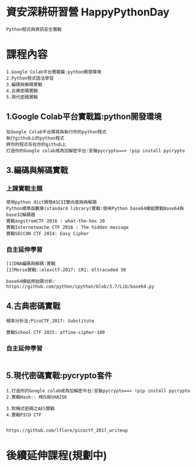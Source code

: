 # 資安深耕研習營 HappyPythonDay
```
Python程式與資訊安全實戰
```
# 課程內容
```
1.Google Colab平台實戰篇:python開發環境
2.Python程式語法學習
3.編碼與解碼實戰
4.古典密碼實戰
5.現代密碼實戰
```
## 1.Google Colab平台實戰篇:python開發環境
```
在Google Colab平台撰寫與執行你的python程式
執行github上的python程式
將你的程式存在你的github上
打造你的Google colab成為加解密平台:安裝pycrypto==> !pip install pycrypto
```
## 3.編碼與解碼實戰
### 上課實戰主題
```
使用python dict開發ASCII雙向查詢與解題
Python標準函數庫(standard library)實戰:使用Python base64模組實戰Base64與base32解碼題
實戰angstromCTF 2016 : what-the-hex 20
實戰Internetwache CTF 2016 : The hidden message
實戰SECCON CTF 2014: Easy Cipher
```
### 自主延伸學習
```
[1]DNA編碼與解碼:實戰
[2]Morse實戰::alexctf-2017: CR1: Ultracoded 50
```
```
base64模組原始碼分析:
https://github.com/python/cpython/blob/3.7/Lib/base64.py
```

## 4.古典密碼實戰
```
頻率分析法:PicoCTF_2017: Substitute

實戰School CTF 2015: affine-cipher-100
```

### 自主延伸學習
```

```
## 5.現代密碼實戰:pycrypto套件
```
1.打造你的Google colab成為加解密平台:安裝pycrypto==> !pip install pycrypto
2.實戰Hash:: MD5與SHA256

3.對稱式密碼之AES實戰
4.實戰PICO CTF


```

```
https://github.com/lflare/picoctf_2017_writeup
```
# 後續延伸課程(規劃中)
```

```
